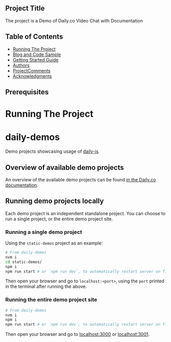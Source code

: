 ## Project Title

The project is a Demo of Daily.co Video Chat with Documentation 

## Table of Contents 


* [Running The Project](#RunningTheProject)
* [Blog and Code Sample](#blogandcodesample)
* [Getting Started Guide](#RunTheApp)
* [Authors](#Authors)
* [ProjectComments](#ProjectComments)
* [Acknowledgments](#Acknowledgments)



## Prerequisites



# Running The Project 

# daily-demos

Demo projects showcasing usage of [daily-js](https://github.com/daily-co/daily-js).

## Overview of available demo projects

An overview of the available demo projects can be found [in the Daily.co documentation](https://docs.daily.co/docs/demos).

## Running demo projects locally

Each demo project is an independent standalone project. You can choose to run a single project, or the entire demo project site.

### Running a single demo project

Using the `static-demos` project as an example:

```bash
# From daily-demos
nvm i
cd static-demos/
npm i
npm run start # or `npm run dev`, to automatically restart server on file changes
```

Then open your browser and go to `localhost:<port>`, using the `port` printed in the terminal after running the above.

### Running the entire demo project site

```bash
# From daily-demos
nvm i
npm i
npm run start # or `npm run dev`, to automatically restart server on file changes
```

Then open your browser and go to [localhost:3000](http://localhost:3000/) or [localhost:3001](http://locahost:3001).

